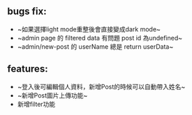## bugs fix:
* ~如果選擇light mode重整後會直接變成dark mode~
* ~admin page 的 filtered data 有問題 post id 為undefined~
* ~admin/new-post 的 userName 總是 return userData~

## features:
* ~登入後可編輯個人資料，新增Post的時候可以自動帶入姓名~
* ~新增Post圖片上傳功能~
* 新增filter功能